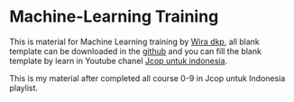 # Machine-Learning Training

This is material for Machine Learning training by [Wira dkp](https://github.com/wiradkp), all blank template can be downloaded in the [github](https://github.com/wiradkp) and you can fill the blank template by learn in Youtube chanel [Jcop untuk indonesia](https://www.youtube.com/c/JCOpUntukIndonesia).

This is my material after completed all course 0-9 in Jcop untuk Indonesia playlist.
